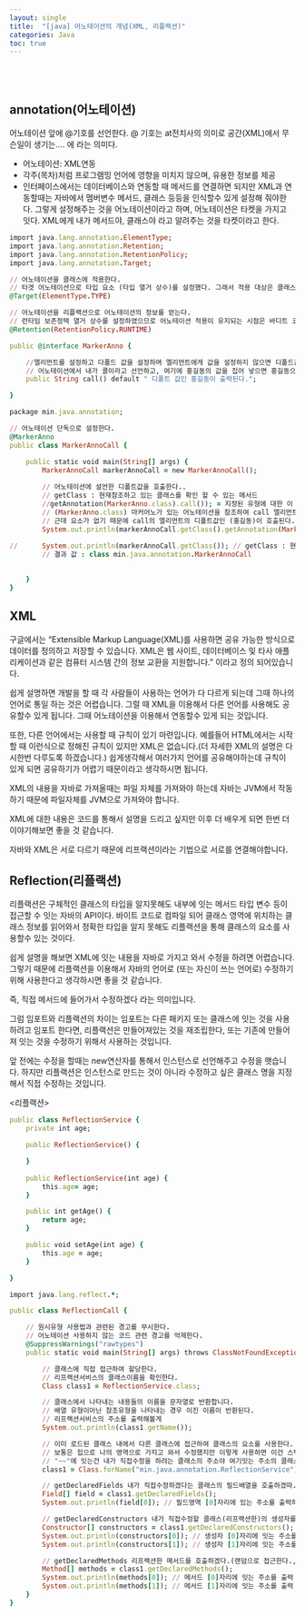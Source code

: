 ```yaml
---
layout: single
title:  "[java] 어노테이션의 개념(XML, 리플랙션)"
categories: Java
toc: true
---
```


<br/><br/>

## annotation(어노테이션) ##

어노테이션 앞에 @기호를 선언한다. @ 기호는 at전치사의 의미로 공간(XML)에서 무슨일이 생기는.... 에 라는 의미다.

- 어노테이션: XML연동
- 각주(목차)처럼 프로그램밍 언어에 영향을 미치지 않으며, 유용한 정보를 제공
- 인터페이스에서는 데이터베이스와 연동할 때 메서드를 연결하면 되지만 XML과 연동할때는 자바에서 멤버변수 메서드, 클래스 등등을 인식할수 있게 설정해 줘야한다. 그렇게 설정해주는 것을 어노테이션이라고 하며, 어노테이션은 타켓을 가지고 잇다. XML에게 내가 메서드야, 클래스야 라고 알려주는 것을 타켓이라고 한다.

```ruby
import java.lang.annotation.ElementType;
import java.lang.annotation.Retention;
import java.lang.annotation.RetentionPolicy;
import java.lang.annotation.Target;

// 어노테이션을 클래스에 적용한다.
// 타겟 어노테이션으로 타입 요소 (타입 열거 상수)를 설정했다. 그래서 적용 대상은 클래스가 되며 클래스 위에 어노테이션을 적용하고 오노테이션으 ㅣ정보를 가져온다.
@Target(ElementType.TYPE)

// 어노테이션을 리플랙션으로 어노테이션의 정보를 얻는다.
// 런타임 보존정택 열거 상수를 설정하였으므로 어노테이션 적용이 유지되는 시점은 바디트 코드 파일까지 어노테이션 정보를 유지하면서 리플랙션을 이용해서 런타임에 어노테이션 정보를 얻는다.
@Retention(RetentionPolicy.RUNTIME)

public @interface MarkerAnno {

	//엘리먼트를 설정하고 다폴드 값을 설정하며 엘리먼트에게 값을 설정하지 않으면 디폴드값으로 호출하낟.
	// 어노테이션에서 내가 콜이라고 선언하고, 여기에 홍길동의 값을 집어 넣으면 홍길동으로 리프랙션이 가능하다.
	public String call() default " 디폴트 값인 홍길동이 출력된다.";

}
```

```ruby
package min.java.annotation;

// 어노테이션 단독으로 설정한다.
@MarkerAnno
public class MarkerAnnoCall {

	public static void main(String[] args) {
		MarkerAnnoCall markerAnnoCall = new MarkerAnnoCall();
		
		// 어노테이션에 설언한 디폴트값을 호출한다..
		// getClass : 현재참조하고 있는 클래스를 확인 할 수 있는 메서드
		//getAnnotation(MarkerAnno.class).call()); = 지정된 유형에 대한 이 요소를 반환하고, 없으면 null을 반환한다.
		// (MarkerAnno.class) 마커어노가 있는 어노테이션을 참조하여 call 엘리먼트를 호출한다.
		// 근데 요소가 없기 때문에 call의 엘리먼트의 디폴트값인 (홍길동)이 호출된다.
		System.out.println(markerAnnoCall.getClass().getAnnotation(MarkerAnno.class).call());
															
//		System.out.println(markerAnnoCall.getClass()); // getClass : 현재 참조하고 있는 클래스를 확인 할 수 있는 메서드
		// 결과 값 : class min.java.annotation.MarkerAnnoCall 
		

	}
}
```

## XML ##
구글에서는 “Extensible Markup Language(XML)를 사용하면 공유 가능한 방식으로 데이터를 정의하고 저장할 수 있습니다. XML은 웹 사이트, 데이터베이스 및 타사 애플리케이션과 같은 컴퓨터 시스템 간의 정보 교환을 지원합니다.” 이라고 정의 되어있습니다.

쉽게 설명하면 개발을 할 때 각 사람들이 사용하는 언어가 다 다르게 되는데 그때 하나의 언어로 통일 하는 것은 어렵습니다. 그럴 때 XML을 이용해서 다른 언어를 사용해도 공유할수 있게 됩니다. 그때 어노테이션을 이용해서 연동할수 있게 되는 것입니다.

또한, 다른 언어에서는 사용할 때 규칙이 있기 마련입니다. 예를들어 HTML에서는 시작할 때 <head/></head> 이런식으로 정해진 규칙이 있지만 XML은 없습니다.(더 자세한 XML의 설명은 다시한번 다루도록 하겠습니다.) 쉽게생각해서 여러가지 언어를 공유해야하는데 규칙이 있게 되면 공유하기가 어렵기 때문이라고 생각하시면 됩니다.

XML의 내용을 자바로 가져올때는 파일 자체를 가져와야 하는데 자바는 JVM에서 작동하기 때문에 파일자체를 JVM으로 가져와야 합니다. 

XML에 대한 내용은 코드를 통해서 설명을 드리고 싶지만 이후 더 배우게 되면 한번 더 이야기해보면 좋을 것 같습니다.

자바와 XML은 서로 다르기 때문에 리프랙션이라는 기법으로 서로를 연결해야합니다.



## Reflection(리플랙션) ##
리플랙션은 구체적인 클래스의 타입을 알지못해도 내부에 잇는 메서드 타입 변수 등이 접근할 수 잇는 자바의 API이다. 바이트 코드로 컴파일 되어 클래스 영역에 위치하는 클래스 정보를 읽어와서 정확한 타입을 알지 못해도 리플랙션을 통해 클래스의 요소를 사용할수 있는 것이다.

쉽게 설명을 해보면 XML에 잇는 내용을 자바로 가지고 와서 수정을 하려면 어렵습니다. 그렇기 때문에 리플랙션을 이용해서 자바의 언어로 (또는 자신이 쓰는 언어로) 수정하기 위해 사용한다고 생각하시면 좋을 것 같습니다.

 즉, 직접 메서드에 들어가서 수정하겠다 라는 의미입니다.

그럼 임포트와 리플랙션의 차이는 
임포트는 다른 패키지 또는 클래스에 잇는 것을 사용하려고 임포트 한다면, 리플랙션은 만들어져있는 것을 재조립한다, 또는 기존에 만들어져 잇는 것을 수정하기 위해서 사용하는 것입니다.

앞 전에는 수정을 할때는 new연산자를 통해서 인스턴스로 선언해주고 수정을 햇습니다. 하지만 리플랙션은 인스턴스로 만드는 것이 아니라 수정하고 싶은 클래스 명을 지정해서 직접 수정하는 것입니다.

<리플랙션>
```ruby
public class ReflectionService {
	private int age;

	public ReflectionService() {

	}
	
	public ReflectionService(int age) {
		this.age= age;
	}

	public int getAge() {
		return age;
	}

	public void setAge(int age) {
		this.age = age;
	}

}
```


```ruby
import java.lang.reflect.*;

public class ReflectionCall {

	// 원시유형 사용법과 관련된 경고를 무시한다.
    // 어노테이션 사용하지 않는 코드 관련 경고를 억제한다.
	@SuppressWarnings("rawtypes")
	public static void main(String[] args) throws ClassNotFoundException {

		// 클래스에 직접 접근하여 할당한다.
		// 리프랙션서비스의 클래스이름을 확인한다.
		Class class1 = ReflectionService.class;

		// 클래스에서 나타내는 내용들의 이름을 문자열로 반환합니다.
		// 배열 유형이아닌 참조유형을 나타내는 경우 이진 이름이 반환된다.
		// 리프랙션서비스의 주소를 출력해볼게
		System.out.println(class1.getName());

		// 이미 로드된 클래스 내에서 다른 클래스에 접근하여 클래스의 요소를 사용한다.
		// 보통은 힙으로 나의 영역으로 가지고 와서 수정했지만 이렇게 사용하면 이건 스택영역 즉 오브젝트영역에석 바로 수정하겠다는 의미야
		// "~~"에 잇는건 내가 직접수정을 하려는 클래스의 주소야 여기잇는 주소의 클래스를 내가 직접 수정할게
		class1 = Class.forName("min.java.annotation.ReflectionService");

		// getDeclaredFields 내가 직접수정하겠다는 클래스의 필드배열을 호출하겠따.
		Field[] field = class1.getDeclaredFields();
		System.out.println(field[0]); // 필드영역 [0]자리에 있는 주소를 출력하겠다.

		// getDeclaredConstructors 내가 직접수정할 클래스(리프랙션한)의 생성자를 호출하겠다.
		Constructor[] constructors = class1.getDeclaredConstructors();
		System.out.println(constructors[0]); // 생성자 [0]자리에 잇는 주소를 출력하겟다.
		System.out.println(constructors[1]); // 생성자 [1]자리에 잇는 주소를 출력하겟다.

		// getDeclaredMethods 리프랙션한 메서드를 호출하겠다.(랜덤으로 접근한다.,,,)
		Method[] methods = class1.getDeclaredMethods();
		System.out.println(methods[0]); // 메서드 [0]자리에 잇는 주소를 출력
		System.out.println(methods[1]); // 메서드 [1]자리에 잇는 주소를 출력
	}
}
```

